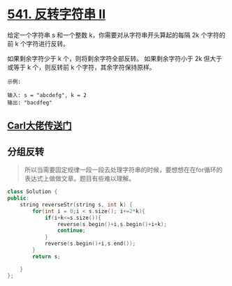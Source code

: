 # [541. 反转字符串 II](https://leetcode-cn.com/problems/reverse-string-ii/)
给定一个字符串 s 和一个整数 k，你需要对从字符串开头算起的每隔 2k 个字符的前 k 个字符进行反转。

如果剩余字符少于 k 个，则将剩余字符全部反转。
如果剩余字符小于 2k 但大于或等于 k 个，则反转前 k 个字符，其余字符保持原样。
 
```
示例:

输入: s = "abcdefg", k = 2
输出: "bacdfeg"
```
## [Carl大佬传送门](https://mp.weixin.qq.com/s?__biz=MzUxNjY5NTYxNA==&mid=2247484369&idx=1&sn=41e25d81dd834dd6073b263c8106e963&chksm=f9a23080ced5b996e32d43400c35992d6c4ba8066ecad3e026939a5241bd149d1e01cc797652&scene=126&sessionid=1599092224&key=0b4875c6227cfa50ae6490b80b8ce3dbcf351ded55a74277d61aca576fb32cb3dd088c5931a34083d0679e2bcfa0ae8aad22f1310074b14e6aedf77ed736c7b2c636e198f77dfd3c4a8dfb726d189ec3538593f41f8100c9c24fd5ac77362ace220f97e9d517bc76d30794ebaad77022f90f46d55db6b4bfddc35bcad2d2298e&ascene=1&uin=MTIwODE0NDM2Mw%3D%3D&devicetype=Windows+10+x64&version=62090529&lang=zh_CN&exportkey=Af890%2FEW%2FqASOPvkL%2FcjP5U%3D&pass_ticket=b7EdxwZ9mS8%2BcvTDhdjW4q%2FS03mWLrd7wHGoErwD0aClce3Z2zoIZocp53sKulbn)

## 分组反转
> 所以当需要固定规律一段一段去处理字符串的时候，要想想在在for循环的表达式上做做文章。题目有些难以理解。
```C++
class Solution {
public:
    string reverseStr(string s, int k) {
        for(int i = 0;i < s.size(); i+=2*k){
            if(i+k<=s.size()){
                reverse(s.begin()+i,s.begin()+i+k);
                continue;
            }
            reverse(s.begin()+i,s.end());
        }
        return s;

    }
};
```
